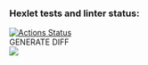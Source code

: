 ### Hexlet tests and linter status:
[![Actions Status](https://github.com/Kerantor/python-project-lvl2/workflows/hexlet-check/badge.svg)](https://github.com/Kerantor/python-project-lvl2/actions)
<br>GENERATE DIFF</br>
<a href="https://asciinema.org/a/cfdA3274oGl15Yuamc7noy6oJ" target="_blank"><img src="https://asciinema.org/a/cfdA3274oGl15Yuamc7noy6oJ.svg" /></a>
